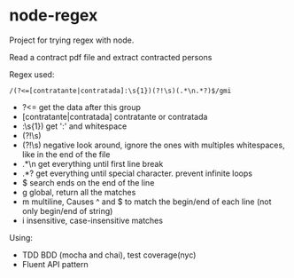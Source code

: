 # node-regex
Project for trying regex with node.

Read a contract pdf file and extract contracted persons

Regex used: 
```regexp
/(?<=[contratante|contratada]:\s{1})(?!\s)(.*\n.*?)$/gmi
```
- ?<= get the data after this group
- [contratante|contratada] contratante or contratada
- :\s{1}) get ':' and whitespace
- (?!\s)
- (?!\s) negative look around, ignore the ones with multiples whitespaces, like in the end of the file
- .*\n get everything until first line break
- .*? get everything until special character. prevent infinite loops
- $ search ends on the end of the line
- g global, return all the matches
- m multiline, Causes ^ and $ to match the begin/end of each line (not only begin/end of string)
- i insensitive, case-insensitive matches

Using: 
 - TDD BDD (mocha and chai), test coverage(nyc)
 - Fluent API pattern
